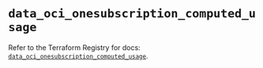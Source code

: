 # `data_oci_onesubscription_computed_usage`

Refer to the Terraform Registry for docs: [`data_oci_onesubscription_computed_usage`](https://registry.terraform.io/providers/oracle/oci/7.19.0/docs/data-sources/onesubscription_computed_usage).
